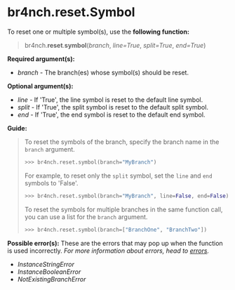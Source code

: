 # br4nch.reset.Symbol

To reset one or multiple symbol(s), use the **following function:**

> br4nch.**reset**.**symbol**(*branch*, *line=True*, *split=True*, *end=True*)

**Required argument(s):**

- *branch* - The branch(es) whose symbol(s) should be reset.

**Optional argument(s):**

- *line* - If 'True', the line symbol is reset to the default line symbol.
- *split* - If 'True', the split symbol is reset to the default split symbol.
- *end* - If 'True', the end symbol is reset to the default end symbol.

**Guide:**

> To reset the symbols of the branch, specify the branch name in the `branch` argument.
>
> ```python
> >>> br4nch.reset.symbol(branch="MyBranch")
> ```
>
> For example, to reset only the `split` symbol, set the `line` and `end` symbols to 'False'.
>
> ```python
> >>> br4nch.reset.symbol(branch="MyBranch", line=False, end=False)
> ```
>
> To reset the symbols for multiple branches in the same function call, you can use a list for the `branch` argument.
>
> ```python
> >>> br4nch.reset.symbol(branch=["BranchOne", "BranchTwo"])
> ```

**Possible error(s):**
These are the errors that may pop up when the function is used incorrectly.
*For more information about errors, head to [errors](../../guides/errors.md).*

- *InstanceStringError*
- *InstanceBooleanError*
- *NotExistingBranchError*

